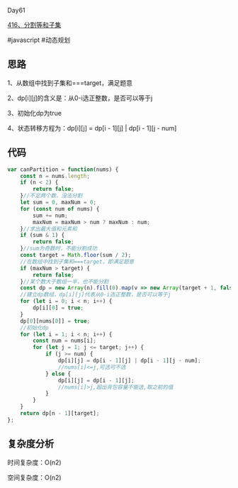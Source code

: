 Day61

[416、分割等和子集](https://leetcode.cn/problems/partition-equal-subset-sum/)

#javascript  #动态规划

## 思路
1、从数组中找到子集和===target，满足题意

2、dp[i][j]的含义是：从0-i选正整数，是否可以等于j

3、初始化dp为true

4、状态转移方程为：dp[i][j] = dp[i - 1][j] | dp[i - 1][j - num]

## 代码
```javascript
var canPartition = function(nums) {
    const n = nums.length;
    if (n < 2) {
        return false;
    }//不足两个数，没法分割
    let sum = 0, maxNum = 0;
    for (const num of nums) {
        sum += num;
        maxNum = maxNum > num ? maxNum : num;
    }//求出最大值和元素和
    if (sum & 1) {
        return false;
    }//sum为奇数时，不能分割成功
    const target = Math.floor(sum / 2);
    //在数组中找到子集和===target，即满足题意
    if (maxNum > target) {
        return false;
    }//某个数大于数组一半，也不能分割
    const dp = new Array(n).fill(0).map(v => new Array(target + 1, false));
    //建立dp数组，dp[i][j]代表从0-i选正整数，是否可以等于j
    for (let i = 0; i < n; i++) {
        dp[i][0] = true;
    }
    dp[0][nums[0]] = true;
    //初始化dp
    for (let i = 1; i < n; i++) {
        const num = nums[i];
        for (let j = 1; j <= target; j++) {
            if (j >= num) {
                dp[i][j] = dp[i - 1][j] | dp[i - 1][j - num];
                //nums[i]<=j,可选可不选
            } else {
                dp[i][j] = dp[i - 1][j];
                //nums[i]>j,超出背包容量不能选,取之前的值
            }
        }
    }
    return dp[n - 1][target];
};
```
## 复杂度分析
时间复杂度：O(n2)

空间复杂度：O(n2)
